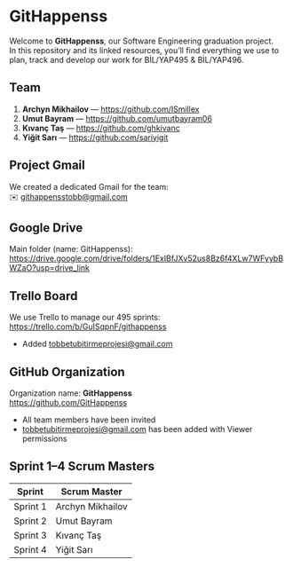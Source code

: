 # GitHappenss

Welcome to **GitHappenss**, our Software Engineering graduation project.  
In this repository and its linked resources, you’ll find everything we use to plan, track and develop our work for BİL/YAP495 & BİL/YAP496.

## Team
1. **Archyn Mikhailov** — https://github.com/ISmillex  
2. **Umut Bayram** — https://github.com/umutbayram06  
3. **Kıvanç Taş** — https://github.com/ghkivanc  
4. **Yiğit Sarı** — https://github.com/sariyigit  

## Project Gmail
We created a dedicated Gmail for the team:  
✉️ githappensstobb@gmail.com

## Google Drive
Main folder (name: GitHappenss):  
https://drive.google.com/drive/folders/1ExIBfJXv52us8Bz6f4XLw7WFyybBWZaO?usp=drive_link

## Trello Board
We use Trello to manage our 495 sprints:  
https://trello.com/b/GuISqpnF/githappenss  
- Added tobbetubitirmeprojesi@gmail.com

## GitHub Organization
Organization name: **GitHappenss**  
https://github.com/GitHappenss  
- All team members have been invited  
- tobbetubitirmeprojesi@gmail.com has been added with Viewer permissions

## Sprint 1–4 Scrum Masters

| Sprint   | Scrum Master       |
| :------: | ------------------ |
| Sprint 1 | Archyn Mikhailov   |
| Sprint 2 | Umut Bayram        |
| Sprint 3 | Kıvanç Taş         |
| Sprint 4 | Yiğit Sarı         |

